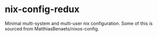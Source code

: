 # nix-config-redux
Minimal multi-system and multi-user nix configuration. Some of this is sourced from MatthiasBenaets/nixos-config.
